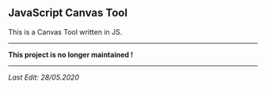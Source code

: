 ## JavaScript Canvas Tool

This is a Canvas Tool written in JS.

-----------------------

**This project is no longer maintained !**

------------------------------------------------------

*Last Edit: 28/05.2020*